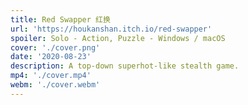 ```yaml
---
title: Red Swapper 红换
url: 'https://houkanshan.itch.io/red-swapper'
spoiler: Solo - Action, Puzzle - Windows / macOS
cover: './cover.png'
date: '2020-08-23'
description: A top-down superhot-like stealth game.
mp4: './cover.mp4'
webm: './cover.webm'
---
```

